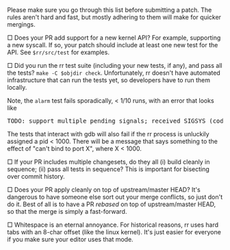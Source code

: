 Please make sure you go through this list before submitting a patch.  The rules aren't hard and fast, but mostly adhering to them will make for quicker mergings.

&#9633; Does your PR add support for a new kernel API?  For example, supporting a new syscall.  If so, your patch should include at least one new test for the API.  See `$rr/src/test` for examples.

&#9633; Did you run the rr test suite (including your new tests, if any), and pass all the tests?  `make -C $objdir check`.  Unfortunately, rr doesn't have automated infrastructure that can run the tests yet, so developers have to run them locally.

Note, the `alarm` test fails sporadically, < 1/10 runs, with an error that looks like
<pre>
TODO: support multiple pending signals; received SIGSYS (code: %d) at $ip:%p while trying to deliver SIGSTKFLT (code: %d)
</pre>
The tests that interact with gdb will also fail if the rr process is unluckily assigned a pid < 1000.  There will be a message that says something to the effect of "can't bind to port X", where X < 1000.

&#9633; If your PR includes multiple changesets, do they all (i) build cleanly in sequence; (ii) pass all tests in sequence?  This is important for bisecting over commit history.

&#9633; Does your PR apply cleanly on top of upstream/master HEAD?  It's dangerous to have someone else sort out your merge conflicts, so just don't do it.  Best of all is to have a PR *rebased* on top of upstream/master HEAD, so that the merge is simply a fast-forward.

&#9633; Whitespace is an eternal annoyance.  For historical reasons, rr uses hard tabs with an 8-char offset (like the linux kernel).  It's just easier for everyone if you make sure your editor uses that mode.